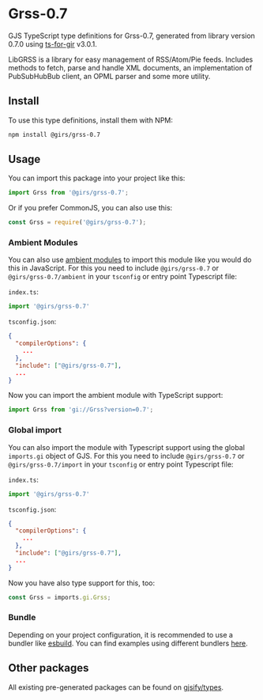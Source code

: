 
# Grss-0.7

GJS TypeScript type definitions for Grss-0.7, generated from library version 0.7.0 using [ts-for-gir](https://github.com/gjsify/ts-for-gir) v3.0.1.

LibGRSS is a library for easy management of RSS/Atom/Pie feeds. Includes methods to fetch, parse and handle XML documents, an implementation of PubSubHubBub client, an OPML parser and some more utility.

## Install

To use this type definitions, install them with NPM:
```bash
npm install @girs/grss-0.7
```

## Usage

You can import this package into your project like this:
```ts
import Grss from '@girs/grss-0.7';
```

Or if you prefer CommonJS, you can also use this:
```ts
const Grss = require('@girs/grss-0.7');
```

### Ambient Modules

You can also use [ambient modules](https://github.com/gjsify/ts-for-gir/tree/main/packages/cli#ambient-modules) to import this module like you would do this in JavaScript.
For this you need to include `@girs/grss-0.7` or `@girs/grss-0.7/ambient` in your `tsconfig` or entry point Typescript file:

`index.ts`:
```ts
import '@girs/grss-0.7'
```

`tsconfig.json`:
```json
{
  "compilerOptions": {
    ...
  },
  "include": ["@girs/grss-0.7"],
  ...
}
```

Now you can import the ambient module with TypeScript support: 

```ts
import Grss from 'gi://Grss?version=0.7';
```

### Global import

You can also import the module with Typescript support using the global `imports.gi` object of GJS.
For this you need to include `@girs/grss-0.7` or `@girs/grss-0.7/import` in your `tsconfig` or entry point Typescript file:

`index.ts`:
```ts
import '@girs/grss-0.7'
```

`tsconfig.json`:
```json
{
  "compilerOptions": {
    ...
  },
  "include": ["@girs/grss-0.7"],
  ...
}
```

Now you have also type support for this, too:

```ts
const Grss = imports.gi.Grss;
```

### Bundle

Depending on your project configuration, it is recommended to use a bundler like [esbuild](https://esbuild.github.io/). You can find examples using different bundlers [here](https://github.com/gjsify/ts-for-gir/tree/main/examples).

## Other packages

All existing pre-generated packages can be found on [gjsify/types](https://github.com/gjsify/types).

